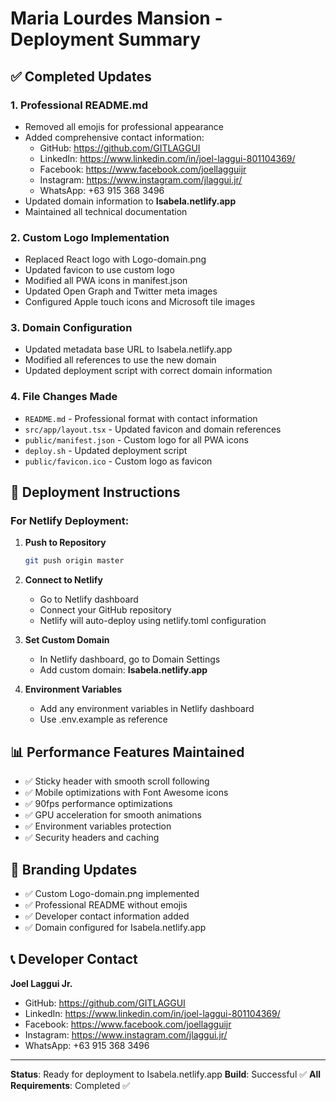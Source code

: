 # Maria Lourdes Mansion - Deployment Summary

## ✅ Completed Updates

### 1. Professional README.md
- Removed all emojis for professional appearance
- Added comprehensive contact information:
  - GitHub: https://github.com/GITLAGGUI
  - LinkedIn: https://www.linkedin.com/in/joel-laggui-801104369/
  - Facebook: https://www.facebook.com/joellagguijr
  - Instagram: https://www.instagram.com/jlaggui.jr/
  - WhatsApp: +63 915 368 3496
- Updated domain information to **Isabela.netlify.app**
- Maintained all technical documentation

### 2. Custom Logo Implementation
- Replaced React logo with Logo-domain.png
- Updated favicon to use custom logo
- Modified all PWA icons in manifest.json
- Updated Open Graph and Twitter meta images
- Configured Apple touch icons and Microsoft tile images

### 3. Domain Configuration
- Updated metadata base URL to Isabela.netlify.app
- Modified all references to use the new domain
- Updated deployment script with correct domain information

### 4. File Changes Made
- `README.md` - Professional format with contact information
- `src/app/layout.tsx` - Updated favicon and domain references
- `public/manifest.json` - Custom logo for all PWA icons
- `deploy.sh` - Updated deployment script
- `public/favicon.ico` - Custom logo as favicon

## 🚀 Deployment Instructions

### For Netlify Deployment:

1. **Push to Repository**
   ```bash
   git push origin master
   ```

2. **Connect to Netlify**
   - Go to Netlify dashboard
   - Connect your GitHub repository
   - Netlify will auto-deploy using netlify.toml configuration

3. **Set Custom Domain**
   - In Netlify dashboard, go to Domain Settings
   - Add custom domain: **Isabela.netlify.app**

4. **Environment Variables**
   - Add any environment variables in Netlify dashboard
   - Use .env.example as reference

## 📊 Performance Features Maintained
- ✅ Sticky header with smooth scroll following
- ✅ Mobile optimizations with Font Awesome icons
- ✅ 90fps performance optimizations
- ✅ GPU acceleration for smooth animations
- ✅ Environment variables protection
- ✅ Security headers and caching

## 🎨 Branding Updates
- ✅ Custom Logo-domain.png implemented
- ✅ Professional README without emojis
- ✅ Developer contact information added
- ✅ Domain configured for Isabela.netlify.app

## 📞 Developer Contact
**Joel Laggui Jr.**
- GitHub: https://github.com/GITLAGGUI
- LinkedIn: https://www.linkedin.com/in/joel-laggui-801104369/
- Facebook: https://www.facebook.com/joellagguijr
- Instagram: https://www.instagram.com/jlaggui.jr/
- WhatsApp: +63 915 368 3496

---

**Status**: Ready for deployment to Isabela.netlify.app
**Build**: Successful ✅
**All Requirements**: Completed ✅